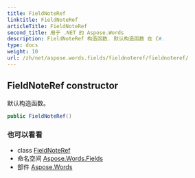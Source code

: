 ```yaml
---
title: FieldNoteRef
linktitle: FieldNoteRef
articleTitle: FieldNoteRef
second_title: 用于 .NET 的 Aspose.Words
description: FieldNoteRef 构造函数. 默认构造函数 在 C#.
type: docs
weight: 10
url: /zh/net/aspose.words.fields/fieldnoteref/fieldnoteref/
---
```

## FieldNoteRef constructor

默认构造函数。

```csharp
public FieldNoteRef()
```

### 也可以看看

* class [FieldNoteRef](../)
* 命名空间 [Aspose.Words.Fields](../../../aspose.words.fields/)
* 部件 [Aspose.Words](../../../)

